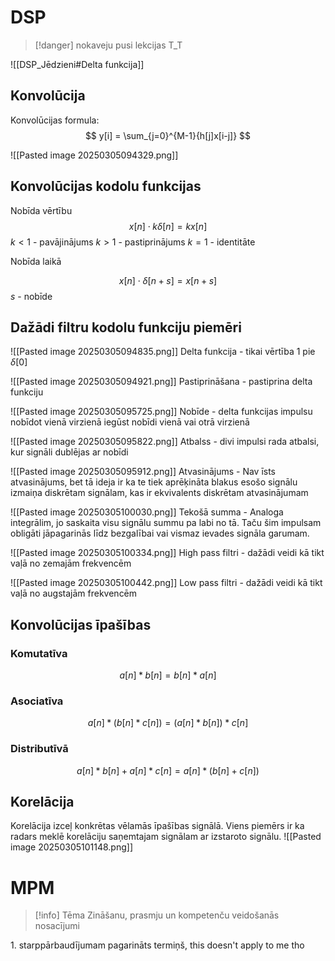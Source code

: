 # DSP

>[!danger] nokaveju pusi lekcijas T_T

![[DSP_Jēdzieni#Delta funkcija]]

## Konvolūcija

Konvolūcijas formula:
$$
y[i] = \sum_{j=0}^{M-1}{h[j]x[i-j]}
$$

![[Pasted image 20250305094329.png]]


## Konvolūcijas kodolu funkcijas

Nobīda vērtību
$$
x[n] \cdot k\delta[n]=kx[n]
$$
$k<1$ - pavājinājums
$k>1$ - pastiprinājums
$k=1$ - identitāte

Nobīda laikā

$$
x[n]\cdot \delta[n+s] = x[n+s]
$$
$s$ - nobīde

## Dažādi filtru kodolu funkciju piemēri

![[Pasted image 20250305094835.png]]
Delta funkcija - tikai vērtība 1 pie $\delta[0]$

![[Pasted image 20250305094921.png]]
Pastiprināšana - pastiprina delta funkciju

![[Pasted image 20250305095725.png]]
Nobīde - delta funkcijas impulsu nobīdot vienā virzienā iegūst nobīdi vienā vai otrā virzienā

![[Pasted image 20250305095822.png]]
Atbalss - divi impulsi rada atbalsi, kur signāli dublējas ar nobīdi

![[Pasted image 20250305095912.png]]
Atvasinājums - Nav īsts atvasinājums, bet tā ideja ir ka te tiek aprēķināta blakus esošo signālu izmaiņa diskrētam signālam, kas ir ekvivalents diskrētam atvasinājumam

![[Pasted image 20250305100030.png]]
Tekošā summa - Analoga integrālim, jo saskaita visu signālu summu pa labi no tā.
Taču šim impulsam obligāti jāpagarinās līdz bezgalībai vai vismaz ievades signāla garumam.

![[Pasted image 20250305100334.png]]
High pass filtri - dažādi veidi kā tikt vaļā no zemajām frekvencēm

![[Pasted image 20250305100442.png]]
Low pass filtri - dažādi veidi kā tikt vaļā no augstajām frekvencēm


## Konvolūcijas īpašības

### Komutatīva

$$
a[n] * b[n] = b[n] * a[n]
$$

### Asociatīva

$$
a[n] * (b[n] * c[n]) = (a[n]*b[n]) * c[n]
$$

### Distributīvā

$$
a[n] * b[n] + a[n] * c[n] = a[n] * (b[n] + c[n])
$$

## Korelācija

Korelācija izceļ konkrētas vēlamās īpašības signālā. Viens piemērs ir ka radars meklē korelāciju saņemtajam signālam ar izstaroto signālu.
![[Pasted image 20250305101148.png]]


# MPM

>[!info] Tēma
>Zināšanu, prasmju un kompetenču veidošanās nosacījumi

1\. starppārbaudījumam pagarināts termiņš, this doesn't apply to me tho




